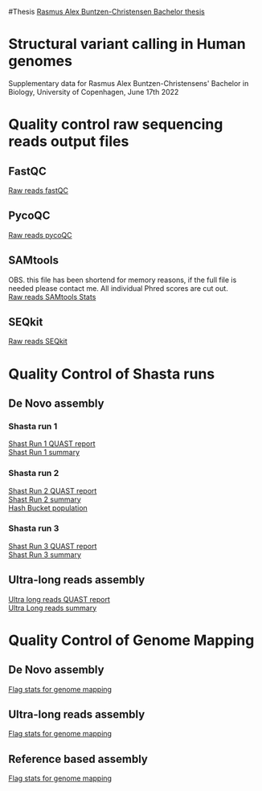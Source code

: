 #Thesis
[Rasmus Alex Buntzen-Christensen Bachelor thesis](https://github.com/RasmusBuntzen/Structural-variant-calling-in-Human-genomes/blob/05febeb1ff088ec2a0940656f32572f094909129/Bachelor_thesis_Buntzen_Christensen__Rasmus.pdf)
# Structural variant calling in Human genomes
Supplementary data for Rasmus Alex Buntzen-Christensens' Bachelor in Biology, University of Copenhagen, June 17th 2022

# Quality control raw sequencing reads output files
## FastQC
[Raw reads fastQC](https://github.com/RasmusBuntzen/Structural-variant-calling-in-Human-genomes/blob/d61917a1b2110432199c7ec07c749a649a92cbeb/RawReads_fastqc.html)
## PycoQC
[Raw reads pycoQC](https://github.com/RasmusBuntzen/Structural-variant-calling-in-Human-genomes/blob/a9c3dab55bb0e8c7fa6c64927a414267076f8f87/RawReads_pycoQC.zip)
## SAMtools 
OBS. this file has been shortend for memory reasons, if the full file is needed please contact me. All individual Phred scores are cut out. <br />
[Raw reads SAMtools Stats](https://github.com/RasmusBuntzen/Structural-variant-calling-in-Human-genomes/blob/35c1a3c51a9eb80cea055190ab57c02b5809277b/RawReads_samtoolsStats_shortend.txt)
## SEQkit
[Raw reads SEQkit](https://github.com/RasmusBuntzen/Structural-variant-calling-in-Human-genomes/blob/ccdc58080099476bbddcf77430ca141b9e120d34/RawReads_seqkit.txt)
# Quality Control of Shasta runs
## De Novo assembly
### Shasta run 1
[Shast Run 1 QUAST report](https://github.com/RasmusBuntzen/Structural-variant-calling-in-Human-genomes/blob/2c883bd4dda96bd6ec4f904cc9ea484374e6bdd0/Shasta_Run1.html)<br />
[Shast Run 1 summary](https://github.com/RasmusBuntzen/Structural-variant-calling-in-Human-genomes/blob/3fbea555de650261dff7b9b9735e8b711c81f7d2/AssemblySummary_Run1.html)
### Shasta run 2
[Shast Run 2 QUAST report](https://github.com/RasmusBuntzen/Structural-variant-calling-in-Human-genomes/blob/2c883bd4dda96bd6ec4f904cc9ea484374e6bdd0/Shasta_Run2.html)<br />
[Shast Run 2 summary](https://github.com/RasmusBuntzen/Structural-variant-calling-in-Human-genomes/blob/3fbea555de650261dff7b9b9735e8b711c81f7d2/AssemblySummary_Run2.html)<br />
[Hash Bucket population](https://github.com/RasmusBuntzen/Structural-variant-calling-in-Human-genomes/blob/d3aa0111e4b23343b94730e6dc911290c079dfad/LowHashBucketHistogram.csv)
### Shasta run 3
[Shast Run 3 QUAST report](https://github.com/RasmusBuntzen/Structural-variant-calling-in-Human-genomes/blob/2c883bd4dda96bd6ec4f904cc9ea484374e6bdd0/Shasta_Run3.html)<br />
[Shast Run 3 summary](https://github.com/RasmusBuntzen/Structural-variant-calling-in-Human-genomes/blob/3fbea555de650261dff7b9b9735e8b711c81f7d2/AssemblySummary_Run3.html)
## Ultra-long reads assembly
[Ultra long reads QUAST report](https://github.com/RasmusBuntzen/Structural-variant-calling-in-Human-genomes/blob/f1920eb29cb1b141b63f52d0215ce25d5babf542/UltraLongReads.html)<br />
[Ultra Long reads summary](https://github.com/RasmusBuntzen/Structural-variant-calling-in-Human-genomes/blob/0b98a6f604056ee2ec3624236d083b4bb1dc7037/AssemblySummary_UltraLongReads.html)
# Quality Control of Genome Mapping
## De Novo assembly
[Flag stats for genome mapping](https://github.com/RasmusBuntzen/Structural-variant-calling-in-Human-genomes/blob/cc81b6d55de1b48b51fa1f9a36b82dd0d164ed2e/DeNovo_flagstats.txt)
## Ultra-long reads assembly
[Flag stats for genome mapping](https://github.com/RasmusBuntzen/Structural-variant-calling-in-Human-genomes/blob/main/UltraLOngReads_flagstats.txt)
## Reference based assembly
[Flag stats for genome mapping](https://github.com/RasmusBuntzen/Structural-variant-calling-in-Human-genomes/blob/main/Ref-based_flagstats.txt)
